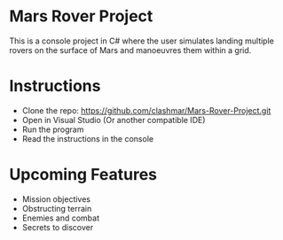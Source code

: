 # Mars Rover Project
This is a console project in C# where the user simulates landing multiple rovers on the surface of Mars and manoeuvres them within a grid.

# Instructions
* Clone the repo: https://github.com/clashmar/Mars-Rover-Project.git
* Open in Visual Studio (Or another compatible IDE)
* Run the program
* Read the instructions in the console

# Upcoming Features
* Mission objectives
* Obstructing terrain
* Enemies and combat
* Secrets to discover
